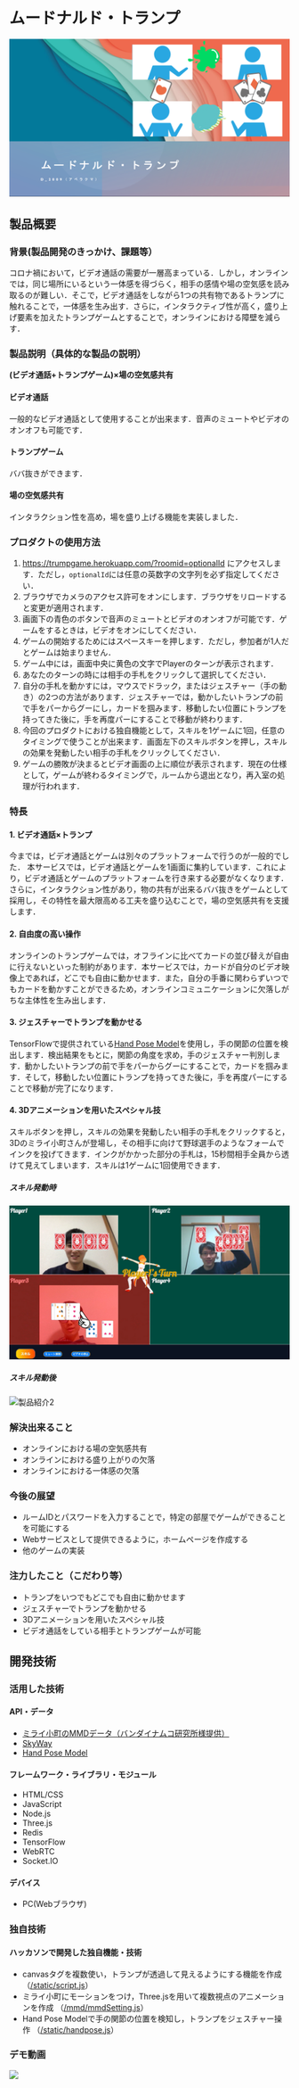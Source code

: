 # ムードナルド・トランプ

[![IMAGE ALT TEXT HERE](./pictures/トプ画.png)](https://youtu.be/4ZSKtNCwXr0)

## 製品概要
### 背景(製品開発のきっかけ、課題等）
コロナ禍において，ビデオ通話の需要が一層高まっている．しかし，オンラインでは，同じ場所にいるという一体感を得づらく，相手の感情や場の空気感を読み取るのが難しい．そこで，ビデオ通話をしながら1つの共有物であるトランプに触れることで，一体感を生み出す．さらに，インタラクティブ性が高く，盛り上げ要素を加えたトランプゲームとすることで，オンラインにおける障壁を減らす．

### 製品説明（具体的な製品の説明）
**(ビデオ通話+トランプゲーム)×場の空気感共有**
#### ビデオ通話
一般的なビデオ通話として使用することが出来ます．音声のミュートやビデオのオンオフも可能です．

#### トランプゲーム
ババ抜きができます．

#### 場の空気感共有
インタラクション性を高め，場を盛り上げる機能を実装しました．


### プロダクトの使用方法
1. https://trumpgame.herokuapp.com/?roomid=optionalId にアクセスします．ただし，`optionalId`には任意の英数字の文字列を必ず指定してください．
1. ブラウザでカメラのアクセス許可をオンにします．ブラウザをリロードすると変更が適用されます．
1. 画面下の青色のボタンで音声のミュートとビデオのオンオフが可能です．ゲームをするときは，ビデオをオンにしてください．
1. ゲームの開始するためにはスペースキーを押します．ただし，参加者が1人だとゲームは始まりません．
1. ゲーム中には，画面中央に黄色の文字でPlayerのターンが表示されます．
1. あなたのターンの時には相手の手札をクリックして選択してください．
1. 自分の手札を動かすには，マウスでドラック，またはジェスチャー（手の動き）の2つの方法があります．ジェスチャーでは，動かしたいトランプの前で手をパーからグーにし，カードを掴みます．移動したい位置にトランプを持ってきた後に，手を再度パーにすることで移動が終わります．
1. 今回のプロダクトにおける独自機能として，スキルを1ゲームに1回，任意のタイミングで使うことが出来ます．画面左下のスキルボタンを押し，スキルの効果を発動したい相手の手札をクリックしてください．
1. ゲームの勝敗が決まるとビデオ画面の上に順位が表示されます．現在の仕様として，ゲームが終わるタイミングで，ルームから退出となり，再入室の処理が行われます．


### 特長
#### 1. ビデオ通話×トランプ
今までは，ビデオ通話とゲームは別々のプラットフォームで行うのが一般的でした．
本サービスでは，ビデオ通話とゲームを1画面に集約しています．これにより，ビデオ通話とゲームのプラットフォームを行き来する必要がなくなります．さらに，インタラクション性があり，物の共有が出来るババ抜きをゲームとして採用し，その特性を最大限高める工夫を盛り込むことで，場の空気感共有を支援します．

#### 2. 自由度の高い操作
オンラインのトランプゲームでは，オフラインに比べてカードの並び替えが自由に行えないといった制約があります．本サービスでは，カードが自分のビデオ映像上であれば，どこでも自由に動かせます．また，自分の手番に関わらずいつでもカードを動かすことができるため，オンラインコミュニケーションに欠落しがちな主体性を生み出します．

#### 3. ジェスチャーでトランプを動かせる
TensorFlowで提供されている[Hand Pose Model](https://github.com/tensorflow/tfjs-models/tree/master/handpose)を使用し，手の関節の位置を検出します．検出結果をもとに，関節の角度を求め，手のジェスチャー判別します．動かしたいトランプの前で手をパーからグーにすることで，カードを掴みます．そして，移動したい位置にトランプを持ってきた後に，手を再度パーにすることで移動が完了になります．

#### 4. 3Dアニメーションを用いたスペシャル技
スキルボタンを押し，スキルの効果を発動したい相手の手札をクリックすると，3Dのミライ小町さんが登場し，その相手に向けて野球選手のようなフォームでインクを投げてきます．インクがかかった部分の手札は，15秒間相手全員から透けて見えてしまいます．スキルは1ゲームに1回使用できます．


##### スキル発動時
![製品紹介1](./pictures/effect前.png)
##### スキル発動後
![製品紹介2](./pictures/effect後.png)

### 解決出来ること
* オンラインにおける場の空気感共有
* オンラインにおける盛り上がりの欠落
* オンラインにおける一体感の欠落

### 今後の展望
* ルームIDとパスワードを入力することで，特定の部屋でゲームができることを可能にする
* Webサービスとして提供できるように，ホームページを作成する
* 他のゲームの実装

### 注力したこと（こだわり等）
* トランプをいつでもどこでも自由に動かせます
* ジェスチャーでトランプを動かせる
* 3Dアニメーションを用いたスペシャル技
* ビデオ通話をしている相手とトランプゲームが可能

## 開発技術
### 活用した技術
#### API・データ
* [ミライ小町のMMDデータ（バンダイナムコ研究所様提供）](https://www.miraikomachi.com/download/)
* [SkyWay](https://webrtc.ecl.ntt.com/documents/javascript-sdk.html)
* [Hand Pose Model](https://github.com/tensorflow/tfjs-models/tree/master/handpose)

#### フレームワーク・ライブラリ・モジュール
* HTML/CSS
* JavaScript
* Node.js
* Three.js
* Redis
* TensorFlow
* WebRTC
* Socket.IO

#### デバイス
* PC(Webブラウザ)

### 独自技術
#### ハッカソンで開発した独自機能・技術
* canvasタグを複数使い，トランプが透過して見えるようにする機能を作成 （[/static/script.js](https://github.com/jphacks/D_2009/blob/master/static/script.js)）
* ミライ小町にモーションをつけ，Three.jsを用いて複数視点のアニメーションを作成 （[/mmd/mmdSetting.js](https://github.com/jphacks/D_2009/blob/master/mmd/mmdSetting.js)）
* Hand Pose Modelで手の関節の位置を検知し，トランプをジェスチャー操作 （[/static/handpose.js](https://github.com/jphacks/D_2009/blob/master/static/handpose.js)）

### デモ動画
[![](http://img.youtube.com/vi/4ZSKtNCwXr0/0.jpg)](http://www.youtube.com/watch?v=4ZSKtNCwXr0 "")
